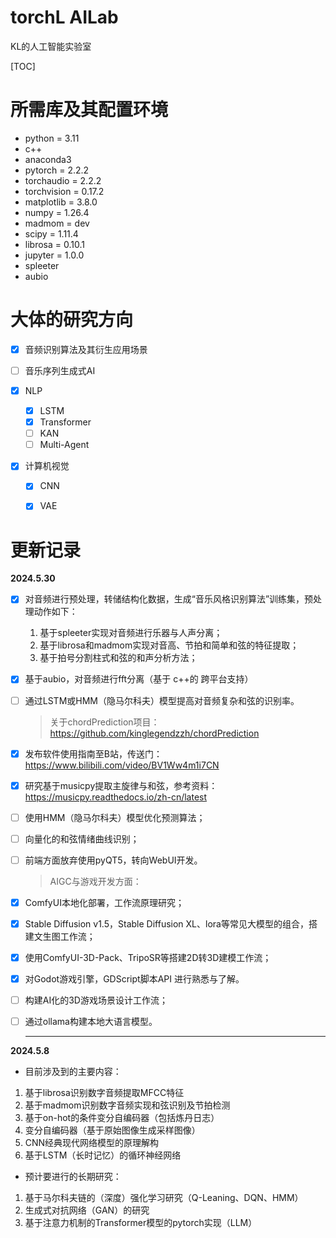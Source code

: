 torchL AILab
=======
KL的人工智能实验室

[TOC]

所需库及其配置环境
=======
- python = 3.11
- c++
- anaconda3
- pytorch = 2.2.2
- torchaudio = 2.2.2
- torchvision = 0.17.2
- matplotlib = 3.8.0
- numpy = 1.26.4
- madmom = dev
- scipy = 1.11.4
- librosa = 0.10.1
- jupyter = 1.0.0
- spleeter
- aubio

大体的研究方向
======

- [x] 音频识别算法及其衍生应用场景

- [ ] 音乐序列生成式AI

- [x] NLP
  - [x] LSTM
  - [x] Transformer
  - [ ] KAN
  - [ ] Multi-Agent
- [x] 计算机视觉
  - [x] CNN
  - [x] VAE


更新记录
======
**2024.5.30**

- [x] 对音频进行预处理，转储结构化数据，生成“音乐风格识别算法”训练集，预处理动作如下：
  1. 基于spleeter实现对音频进行乐器与人声分离；
  2. 基于librosa和madmom实现对音高、节拍和简单和弦的特征提取；
  3. 基于拍号分割柱式和弦的和声分析方法；

- [x] 基于aubio，对音频进行fft分离（基于 c++的 跨平台支持）

- [ ] 通过LSTM或HMM（隐马尔科夫）模型提高对音频复杂和弦的识别率。

  > 关于chordPrediction项目：https://github.com/kinglegendzzh/chordPrediction

- [x] 发布软件使用指南至B站，传送门：https://www.bilibili.com/video/BV1Ww4m1i7CN

- [x] 研究基于musicpy提取主旋律与和弦，参考资料：https://musicpy.readthedocs.io/zh-cn/latest

- [ ] 使用HMM（隐马尔科夫）模型优化预测算法；

- [ ] 向量化的和弦情绪曲线识别；

- [ ] 前端方面放弃使用pyQT5，转向WebUI开发。

  > AIGC与游戏开发方面：

- [x] ComfyUI本地化部署，工作流原理研究；

- [x] Stable Diffusion v1.5，Stable Diffusion XL、lora等常见大模型的组合，搭建文生图工作流；

- [x] 使用ComfyUI-3D-Pack、TripoSR等搭建2D转3D建模工作流；

- [x] 对Godot游戏引擎，GDScript脚本API 进行熟悉与了解。

- [ ] 构建AI化的3D游戏场景设计工作流；

- [ ] 通过ollama构建本地大语言模型。

  ------

  

**2024.5.8**

- 目前涉及到的主要内容：
1. 基于librosa识别数字音频提取MFCC特征
2. 基于madmom识别数字音频实现和弦识别及节拍检测
3. 基于on-hot的条件变分自编码器（包括炼丹日志）
4. 变分自编码器（基于原始图像生成采样图像）
5. CNN经典现代网络模型的原理解构
6. 基于LSTM（长时记忆）的循环神经网络

- 预计要进行的长期研究：
1. 基于马尔科夫链的（深度）强化学习研究（Q-Leaning、DQN、HMM）
2. 生成式对抗网络（GAN）的研究
3. 基于注意力机制的Transformer模型的pytorch实现（LLM）

